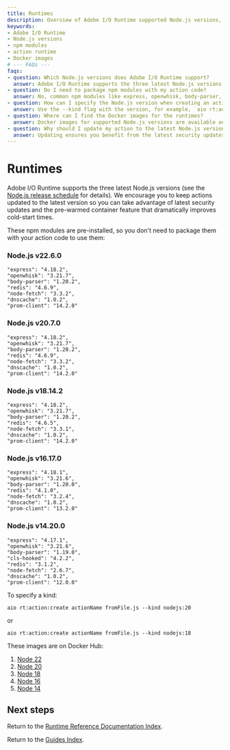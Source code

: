 ```yaml
---
title: Runtimes
description: Overview of Adobe I/O Runtime supported Node.js versions, pre-installed npm modules, and instructions for specifying runtime kinds.
keywords:
- Adobe I/O Runtime
- Node.js versions
- npm modules
- action runtime
- Docker images
# --- FAQs ---
faqs:
- question: Which Node.js versions does Adobe I/O Runtime support?
  answer: Adobe I/O Runtime supports the three latest Node.js versions, including v22.6.0, v20.7.0, and v18.14.2. You should keep your actions updated to use the latest supported version.
- question: Do I need to package npm modules with my action code?
  answer: No, common npm modules like express, openwhisk, body-parser, redis, node-fetch, dnscache, and prom-client are pre-installed in the runtime images.
- question: How can I specify the Node.js version when creating an action?
  answer: Use the --kind flag with the version, for example, `aio rt:action:create actionName fromFile.js --kind nodejs:20` to specify Node.js 20.
- question: Where can I find the Docker images for the runtimes?
  answer: Docker images for supported Node.js versions are available on Docker Hub under adobeapiplatform/adobe-action-nodejs-vXX tags.
- question: Why should I update my action to the latest Node.js version?
  answer: Updating ensures you benefit from the latest security updates and improved cold-start performance with pre-warmed containers.
---
```

# Runtimes

Adobe I/O Runtime supports the three latest Node.js versions (see the [Node.js release schedule](https://nodejs.org/en/about/previous-releases#release-schedule) for details). We encourage you to keep actions updated to the latest version so you can take advantage of latest security updates and the pre-warmed container feature that dramatically improves cold-start times.

These npm modules are pre-installed, so you don't need to package them with your action code to use them:

### Node.js v22.6.0

    "express": "4.18.2",
    "openwhisk": "3.21.7",
    "body-parser": "1.20.2",
    "redis": "4.6.9",
    "node-fetch": "3.3.2",
    "dnscache": "1.0.2",
    "prom-client": "14.2.0"

### Node.js v20.7.0

    "express": "4.18.2",
    "openwhisk": "3.21.7",
    "body-parser": "1.20.2",
    "redis": "4.6.9",
    "node-fetch": "3.3.2",
    "dnscache": "1.0.2",
    "prom-client": "14.2.0"

### Node.js v18.14.2

    "express": "4.18.2",
    "openwhisk": "3.21.7",
    "body-parser": "1.20.2",
    "redis": "4.6.5",
    "node-fetch": "3.3.1",
    "dnscache": "1.0.2",
    "prom-client": "14.2.0"

### Node.js v16.17.0

    "express": "4.18.1",
    "openwhisk": "3.21.6",
    "body-parser": "1.20.0",
    "redis": "4.1.0",
    "node-fetch": "3.2.4",
    "dnscache": "1.0.2",
    "prom-client": "13.2.0"

### Node.js v14.20.0

    "express": "4.17.1",
    "openwhisk": "3.21.6",
    "body-parser": "1.19.0",
    "cls-hooked": "4.2.2",
    "redis": "3.1.2",
    "node-fetch": "2.6.7",
    "dnscache": "1.0.2",
    "prom-client": "12.0.0"

To specify a kind:

```
aio rt:action:create actionName fromFile.js --kind nodejs:20 
```

or

```
aio rt:action:create actionName fromFile.js --kind nodejs:18 
```

These images are on Docker Hub:

1. [Node 22](https://hub.docker.com/r/adobeapiplatform/adobe-action-nodejs-v22/tags)
2. [Node 20](https://hub.docker.com/r/adobeapiplatform/adobe-action-nodejs-v20/tags)
3. [Node 18](https://hub.docker.com/r/adobeapiplatform/adobe-action-nodejs-v18/tags)
4. [Node 16](https://hub.docker.com/r/adobeapiplatform/adobe-action-nodejs-v16/tags)
5. [Node 14](https://hub.docker.com/r/adobeapiplatform/adobe-action-nodejs-v14/tags)

## Next steps

Return to the [Runtime Reference Documentation Index](index.md).

Return to the [Guides Index](../../index.md).
